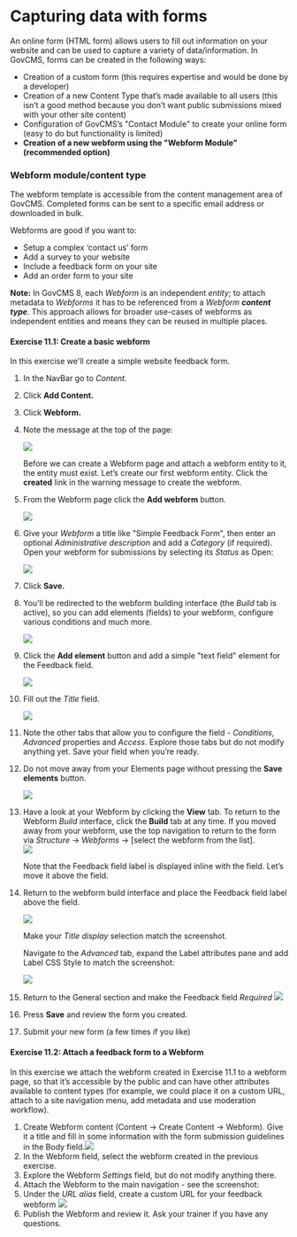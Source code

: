 # Capturing data with forms

An online form \(HTML form\) allows users to fill out information on your website and can be used to capture a variety of data/information. In GovCMS, forms can be created in the following ways:

* Creation of a custom form \(this requires expertise and would be done by a developer\)
* Creation of a new Content Type that’s made available to all users \(this isn’t a good method because you don’t want public submissions mixed with your other site content\)
* Configuration of GovCMS’s "Contact Module" to create your online form \(easy to do but functionality is limited\)
* **Creation of a new webform using the "Webform Module" \(recommended option\)**

### Webform module/content type

The webform template is accessible from the content management area of GovCMS. Completed forms can be sent to a specific email address or downloaded in bulk.

Webforms are good if you want to:

* Setup a complex ‘contact us’ form
* Add a survey to your website
* Include a feedback form on your site
* Add an order form to your site

**Note:** In GovCMS 8, each _Webform_ is an independent _entity_; to attach metadata to _Webforms_ it has to be referenced from a _Webform_ _**content type**_. This approach allows for broader use-cases of webforms as independent entities and means they can be reused in multiple places.

#### Exercise 11.1: Create a basic webform

In this exercise we'll create a simple website feedback form.

1. In the NavBar go to _Content._
2. Click **Add Content.**
3. Click **Webform.**
4. Note the message at the top of the page:

   ![](../.gitbook/assets/93.png)

   Before we can create a Webform page and attach a webform entity to it, the entity must exist. Let’s create our first webform entity. Click the **created** link in the warning message to create the webform.

5. From the Webform page click the **Add webform** button.

   ![](../.gitbook/assets/94.png)

6. Give your _Webform_ a title like "Simple Feedback Form", then enter an optional _Administrative description_ and add a _Category_ \(if required\). Open your webform for submissions by selecting its _Status_ as Open:

   ![](../.gitbook/assets/95.png)

7. Click **Save.**
8. You’ll be redirected to the webform building interface \(the _Build_ tab is active\), so you can add elements \(fields\) to your webform, configure various conditions and much more.

   ![](../.gitbook/assets/96%20%281%29.png)

9. Click the **Add element** button and add a simple "text field" element for the Feedback field.

   ![](../.gitbook/assets/97%20%281%29.png)

10. Fill out the _Title_ field.

    ![](../.gitbook/assets/98.png)

11. Note the other tabs that allow you to configure the field - _Conditions_, _Advanced_ properties and _Access_. Explore those tabs but do not modify anything yet. Save your field when you’re ready.
12. Do not move away from your Elements page without pressing the **Save elements** button.

    ![](../.gitbook/assets/99%20%281%29.png)

13. Have a look at your Webform by clicking the **View** tab. To return to the Webform _Build_ interface, click the **Build** tab at any time. If you moved away from your webform, use the top navigation to return to the form via _Structure_ → _Webforms_ → \[select the webform from the list\].  
    ![](../.gitbook/assets/100%20%281%29.png)

    Note that the Feedback field label is displayed inline with the field. Let’s move it above the field.

14. Return to the webform build interface and place the Feedback field label above the field.

    ![](../.gitbook/assets/101%20%281%29.png)

    Make your _Title_ _display_ selection match the screenshot.

    Navigate to the _Advanced_ tab, expand the Label attributes pane and add Label CSS Style to match the screenshot:

    ![](../.gitbook/assets/102%20%281%29.png)

15. Return to the General section and make the Feedback field _Required_  ![](../.gitbook/assets/103%20%281%29.png)
16.  Press **Save** and review the form you created.
17. Submit your new form \(a few times if you like\)

#### Exercise 11.2: Attach a feedback form to a Webform

In this exercise we attach the webform created in Exercise 11.1 to a webform page, so that it’s accessible by the public and can have other attributes available to content types \(for example, we could place it on a custom URL, attach to a site navigation menu, add metadata and use moderation workflow\).

1. Create Webform content \(Content → Create Content → Webform\). Give it a title and fill in some information with the form submission guidelines in the Body field.![](../.gitbook/assets/104%20%281%29.png)
2. In the Webform field, select the webform created in the previous exercise.
3. Explore the Webform _Settings_ field, but do not modify anything there.
4. Attach the Webform to the main navigation - see the screenshot:
5. Under the _URL alias_ field, create a custom URL for your feedback webform ![](../.gitbook/assets/105.png)
6. Publish the Webform and review it. Ask your trainer if you have any questions. 

### 

